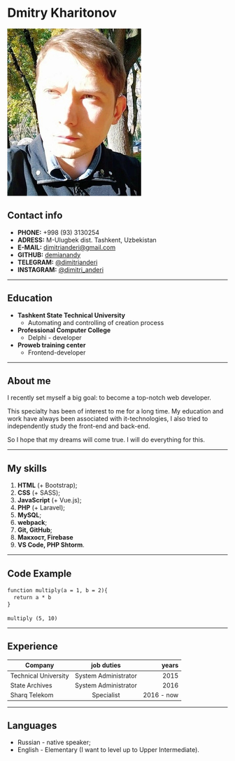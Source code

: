 # Dmitry Kharitonov

![My photo](./photo.jpg)

## Contact info


+ __PHONE:__ +998 (93) 3130254
+ __ADRESS:__ M-Ulugbek dist. Tashkent, Uzbekistan
+ __E-MAIL:__ [dimitrianderi@gmail.com][1]
+ __GITHUB:__ [demianandy][2] 
+ __TELEGRAM:__ [@dimitrianderi][3]
+ __INSTAGRAM:__ [@dimitri_anderi][4]

[1]: (dimitrianderi@gmail.com)
[2]: (https://github.com/demianandy)
[3]: (https://t.me/dimitrianderi)
[4]: (https://www.instagram.com/dimitri_anderi/)

----

## Education
+ __Tashkent State Technical University__
    + Automating and controlling of creation process
+ __Professional Computer College__
    + Delphi - developer
+ __Proweb training center__
    + Frontend-developer

----

## About me

I recently set myself a big goal: to become a top-notch web developer. 

This specialty has been of interest to me for a long time. My education and work have always been associated with it-technologies, I also tried to independently study the front-end and back-end. 

So I hope that my dreams will come true. I will do everything for this.

----

## My skills
1. __HTML__ (+ Bootstrap);
2. __CSS__ (+ SASS);
3. __JavaScript__ (+ Vue.js);
4. __PHP__ (+ Laravel);
5. __MySQL__;
6. __webpack__;
7. __Git, GitHub__;
8. __Макхост, Firebase__
9. __VS Code, PHP Shtorm__.

----

## Code Example

```
function multiply(a = 1, b = 2){
  return a * b
}

multiply (5, 10)
```
----

## Experience

__Company__ | __job duties__ | __years__
--- | :---: | ---:
Technical University | System Administrator | 2015
State Archives | System Administrator | 2016
Sharq Telekom | Specialist | 2016 - now

----

## Languages

+ Russian - native speaker;
+ English - Elementary (I want to level up to Upper Intermediate).